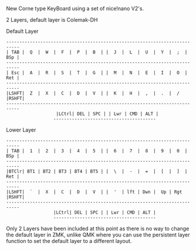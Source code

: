 New Corne type KeyBoard using a set of nice!nano V2's.

2 Layers, default layer is Colemak-DH

Default Layer

```Layout
---------------------------------------------------------------------------
| TAB |  Q  |  W  |  F  |  P  |  B  | |  J  |  L  |  U  |  Y  |  ;  | BSp |
---------------------------------------------------------------------------
| Esc |  A  |  R  |  S  |  T  |  G  | |  M  |  N  |  E  |  I  |  O  | Ret |
---------------------------------------------------------------------------
|LSHFT|  Z  |  X  |  C  |  D  |  V  | |  K  |  H  |  ,  |  .  |  /  |RSHFT|
---------------------------------------------------------------------------
                   |LCtrl| DEL | SPC | | Lwr | CMD | ALT |
                  ---------------------------------------
```


Lower Layer
```2nd
---------------------------------------------------------------------------
| TAB |  1  |  2  |  3  |  4  |  5  | |  6  |  7  |  8  |  9  |  0  | BSp |
---------------------------------------------------------------------------
|BTClr| BT1 | BT2 | BT3 | BT4 | BT5 | |  \  |  -  |  =  |  [  |  ]  | Ret |
---------------------------------------------------------------------------
|LSHFT|  `  |  X  |  C  |  D  |  V  | |  '  | lft | Dwn |  Up | Rgt |RSHFT|
---------------------------------------------------------------------------
                  |LCtrl| DEL | SPC | | Lwr | CMD | ALT |
                  ---------------------------------------
```

Only 2 Layers have been included at this point as there is no way to change the default layer in ZMK,
unlike QMK where you can use the persistent layer function to set the default layer to a different layout.


